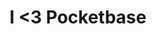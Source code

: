 ---
layout: ../../layouts/BlogPostLayout.astro
title: "I <3 Pocketbase"
description: "and why it should be considered for your next small to medium size backend."
---